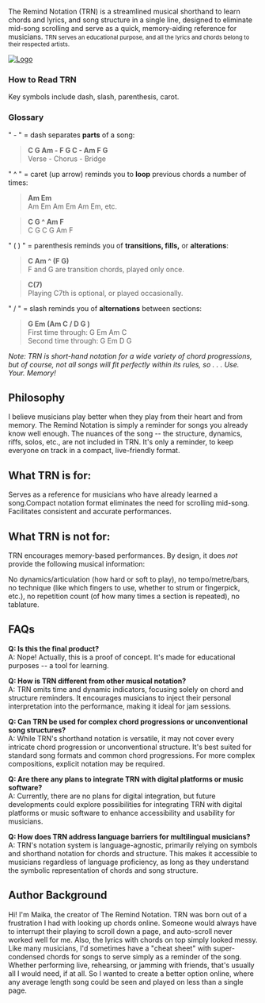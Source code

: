 The Remind Notation (TRN) is a streamlined musical shorthand to learn chords and lyrics, and song structure in a single line, designed to eliminate mid-song scrolling and serve as a quick, memory-aiding reference for musicians. 
<small>TRN serves an educational purpose, and all the lyrics and chords belong to their respected artists.</small>

<div class="logo-container-2">
  <a href="https://shorturl.at/qkgbS" target="_blank">
    <img class="trn-lead-logo-main" src="img/logo-1.png" alt="Logo" />
  </a>
</div>

### **How to Read TRN** 

Key symbols include dash, slash, parenthesis, carot.

### Glossary 

" - " = dash separates <strong>parts</strong> of a song:
 
> **C G Am - F G C - Am F G**  
> Verse - Chorus - Bridge

" ^ " = caret (up arrow) reminds you to <strong>loop</strong> previous chords a number of times:

> **Am Em**   
> Am Em Am Em Am Em, etc.

> **C G ^ Am F**  
> C G C G Am F 

" (  ) " = parenthesis reminds you of <strong>transitions, fills,</strong> or <strong>alterations</strong>:

> **C Am ^ (F G)**  
> F and G are transition chords, played only once.

> **C(7)**   
> Playing C7th is optional, or played occasionally.

" / " = slash reminds you of <strong>alternations</strong> between sections:

> **G Em (Am C / D G )**  
> First time through: G Em Am C  
> Second time through: G Em D G

<em>Note: TRN is short-hand notation for a wide variety of chord progressions, but of course, not all songs will fit perfectly within its rules, so . . .  Use. Your. Memory!</em>

## Philosophy 

I believe musicians play better when they play from their heart and from memory. The Remind Notation is simply a reminder for songs you already know well enough. The nuances of the song -- the structure, dynamics, riffs, solos, etc., are not included in TRN. It's only a reminder, to keep everyone on track in a compact, live-friendly format. 

## What TRN is for: 

Serves as a reference for musicians who have already learned a song.Compact notation format eliminates the need for scrolling mid-song. Facilitates consistent and accurate performances.

## What TRN is not for: 

TRN encourages memory-based performances. By design, it does <em>not</em> provide the following musical information:

No dynamics/articulation (how hard or soft to play), no tempo/metre/bars, no technique (like which fingers to use, whether to strum or fingerpick, etc.), no repetition count (of how many times a section is repeated), no tablature.

## FAQs 

**Q: Is this the final product?**  
A: Nope! Actually, this is a proof of concept. It's made for educational purposes -- a tool for learning. 

**Q: How is TRN different from other musical notation?**  
A: TRN omits time and dynamic indicators, focusing solely on chord and structure reminders. It encourages musicians to inject their personal interpretation into the performance, making it ideal for jam sessions.

**Q: Can TRN be used for complex chord progressions or unconventional song structures?**  
A: While TRN's shorthand notation is versatile, it may not cover every intricate chord progression or unconventional structure. It's best suited for standard song formats and common chord progressions. For more complex compositions, explicit notation may be required.

**Q: Are there any plans to integrate TRN with digital platforms or music software?**  
A: Currently, there are no plans for digital integration, but future developments could explore possibilities for integrating TRN with digital platforms or music software to enhance accessibility and usability for musicians.

**Q: How does TRN address language barriers for multilingual musicians?**  
A: TRN's notation system is language-agnostic, primarily relying on symbols and shorthand notation for chords and structure. This makes it accessible to musicians regardless of language proficiency, as long as they understand the symbolic representation of chords and song structure.

## Author Background 

Hi! I'm Maika, the creator of The Remind Notation. TRN was born out of a frustration I had with looking up chords online. Someone would always have to interrupt their playing to scroll down a page, and auto-scroll never worked well for me. Also, the lyrics with chords on top simply looked messy. Like many musicians, I'd sometimes have a "cheat sheet" with super-condensed chords for songs to serve simply as a reminder of the song. Whether performing live, rehearsing, or jamming with friends, that's usually all I would need, if at all. So I wanted to create a better option online, where any average length song could be seen and played on less than a single page. 